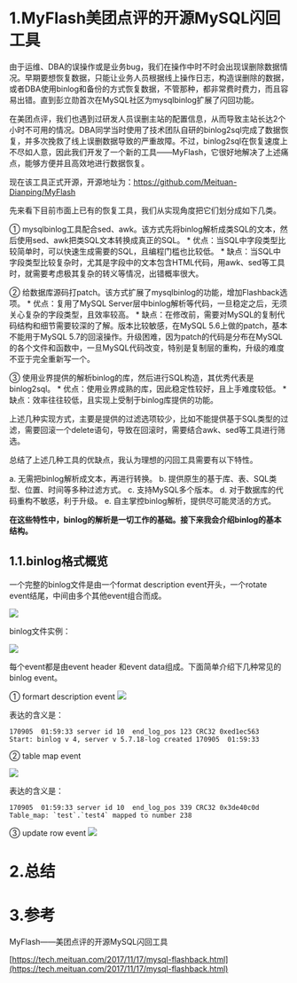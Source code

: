 # 1.MyFlash美团点评的开源MySQL闪回工具

由于运维、DBA的误操作或是业务bug，我们在操作中时不时会出现误删除数据情况。早期要想恢复数据，只能让业务人员根据线上操作日志，构造误删除的数据，或者DBA使用binlog和备份的方式恢复数据，不管那种，都非常费时费力，而且容易出错。直到彭立勋首次在MySQL社区为mysqlbinlog扩展了闪回功能。

在美团点评，我们也遇到过研发人员误删主站的配置信息，从而导致主站长达2个小时不可用的情况。DBA同学当时使用了技术团队自研的binlog2sql完成了数据恢复，并多次挽救了线上误删数据导致的严重故障。不过，binlog2sql在恢复速度上不尽如人意，因此我们开发了一个新的工具——MyFlash，它很好地解决了上述痛点，能够方便并且高效地进行数据恢复。

现在该工具正式开源，开源地址为：https://github.com/Meituan-Dianping/MyFlash

先来看下目前市面上已有的恢复工具，我们从实现角度把它们划分成如下几类。

① mysqlbinlog工具配合sed、awk。该方式先将binlog解析成类SQL的文本，然后使用sed、awk把类SQL文本转换成真正的SQL。 * 优点：当SQL中字段类型比较简单时，可以快速生成需要的SQL，且编程门槛也比较低。 * 缺点：当SQL中字段类型比较复杂时，尤其是字段中的文本包含HTML代码，用awk、sed等工具时，就需要考虑极其复杂的转义等情况，出错概率很大。

② 给数据库源码打patch。该方式扩展了mysqlbinlog的功能，增加Flashback选项。 * 优点：复用了MySQL Server层中binlog解析等代码，一旦稳定之后，无须关心复杂的字段类型，且效率较高。 * 缺点：在修改前，需要对MySQL的复制代码结构和细节需要较深的了解。版本比较敏感，在MySQL 5.6上做的patch，基本不能用于MySQL 5.7的回滚操作。升级困难，因为patch的代码是分布在MySQL的各个文件和函数中，一旦MySQL代码改变，特别是复制层的重构，升级的难度不亚于完全重新写一个。

③ 使用业界提供的解析binlog的库，然后进行SQL构造，其优秀代表是binlog2sql。 * 优点：使用业界成熟的库，因此稳定性较好，且上手难度较低。 * 缺点：效率往往较低，且实现上受制于binlog库提供的功能。

上述几种实现方式，主要是提供的过滤选项较少，比如不能提供基于SQL类型的过滤，需要回滚一个delete语句，导致在回滚时，需要结合awk、sed等工具进行筛选。

总结了上述几种工具的优缺点，我认为理想的闪回工具需要有以下特性。

a. 无需把binlog解析成文本，再进行转换。 b. 提供原生的基于库、表、SQL类型、位置、时间等多种过滤方式。 c. 支持MySQL多个版本。 d. 对于数据库的代码重构不敏感，利于升级。 e. 自主掌控binlog解析，提供尽可能灵活的方式。

**在这些特性中，binlog的解析是一切工作的基础。接下来我会介绍binlog的基本结构。**

## 1.1.binlog格式概览

一个完整的binlog文件是由一个format description event开头，一个rotate event结尾，中间由多个其他event组合而成。

![](/static/image/640a302f.png)

binlog文件实例：

![](/static/image/df3aea56.png)

每个event都是由event header 和event data组成。下面简单介绍下几种常见的binlog event。

① formart description event
![](/static/image/01f23313.png)

表达的含义是：

```
170905  01:59:33 server id 10  end_log_pos 123 CRC32 0xed1ec563 
Start: binlog v 4, server v 5.7.18-log created 170905  01:59:33
```

② table map event

![](/static/image/1ec5b317.png)

表达的含义是：
   
```
170905  01:59:33 server id 10  end_log_pos 339 CRC32 0x3de40c0d     
Table_map: `test`.`test4` mapped to number 238
```

③ update row event
![](/static/image/a39ad60b.png)

# 2.总结

# 3.参考

MyFlash——美团点评的开源MySQL闪回工具

[https://tech.meituan.com/2017/11/17/mysql-flashback.html](https://tech.meituan.com/2017/11/17/mysql-flashback.html)


